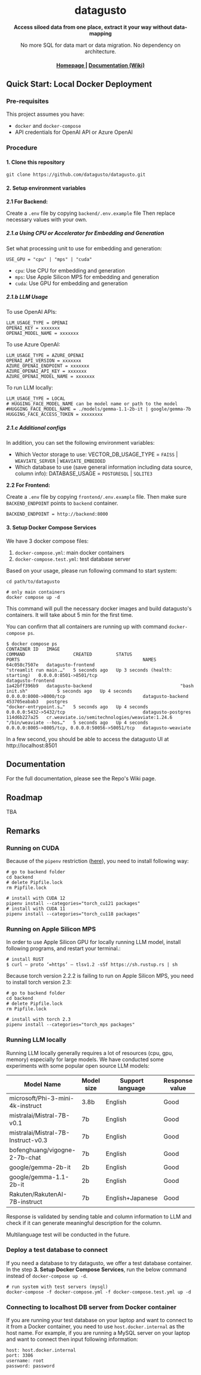 <h1 align="center">datagusto</h1>
<div align="center">
 <strong>
   Access siloed data from one place, extract it your way without data-mapping
 </strong>

No more SQL for data mart or data migration. No dependency on architecture.
</div>

<div align="center">
  <h4>
    <a href="https://www.datagusto.ai">
      Homepage
    </a>
    |
    <a href="https://github.com/datagusto/datagusto/wiki/">
      Documentation (Wiki)
    </a>
  </h4>
</div>

## Quick Start: Local Docker Deployment

### Pre-requisites

This project assumes you have:

- `docker` and `docker-compose`
- API credentials for OpenAI API or Azure OpenAI

### Procedure

#### 1. Clone this repository

```shell
git clone https://github.com/datagusto/datagusto.git
```

#### 2. Setup environment variables

**2.1 For Backend:**

Create a `.env` file by copying `backend/.env.example` file
Then replace necessary values with your own.

##### 2.1.a Using CPU or Accelerator for Embedding and Generation

Set what processing unit to use for embedding and generation:

```
USE_GPU = "cpu" | "mps" | "cuda"
```

- `cpu`: Use CPU for embedding and generation
- `mps`: Use Apple Silicon MPS for embedding and generation
- `cuda`: Use GPU for embedding and generation

##### 2.1.b LLM Usage

To use OpenAI APIs:

```
LLM_USAGE_TYPE = OPENAI
OPENAI_KEY = xxxxxxx
OPENAI_MODEL_NAME = xxxxxxx
```

To use Azure OpenAI:

```
LLM_USAGE_TYPE = AZURE_OPENAI
OPENAI_API_VERSION = xxxxxxx
AZURE_OPENAI_ENDPOINT = xxxxxxx
AZURE_OPENAI_API_KEY = xxxxxxx
AZURE_OPENAI_MODEL_NAME = xxxxxxx
```

To run LLM locally:

```
LLM_USAGE_TYPE = LOCAL
# HUGGING_FACE_MODEL_NAME can be model name or path to the model
#HUGGING_FACE_MODEL_NAME = ./models/gemma-1.1-2b-it | google/gemma-7b
HUGGING_FACE_ACCESS_TOKEN = xxxxxxxx
```

##### 2.1.c Additional configs

In addition, you can set the following environment variables:

- Which Vector storage to use: VECTOR_DB_USAGE_TYPE = `FAISS` | `WEAVIATE_SERVER` | `WEAVIATE_EMBEDDED`
- Which database to use (save general information including data source, column info):
  DATABASE_USAGE = `POSTGRESQL` | `SQLITE3`

**2.2 For Frontend:**

Create a `.env` file by copying `frontend/.env.example` file.
Then make sure `BACKEND_ENDPOINT` points to `backend` container.

```shell
BACKEND_ENDPOINT = http://backend:8000
```

#### 3. Setup Docker Compose Services

We have 3 docker compose files:

1. `docker-compose.yml`: main docker containers
2. `docker-compose.test.yml`: test database server

Based on your usage, please run following command to start system:

```shell
cd path/to/datagusto

# only main containers
docker compose up -d
```

This command will pull the necessary docker images and build datagusto's containers.
It will take about 5 min for the first time.

You can confirm that all containers are running up with command `docker-compose ps`.

```shell
$ docker compose ps
CONTAINER ID   IMAGE                                             COMMAND                  CREATED         STATUS                            PORTS                                              NAMES
64c058c7507e   datagusto-frontend                                "streamlit run main.…"   5 seconds ago   Up 3 seconds (health: starting)   0.0.0.0:8501->8501/tcp                             datagusto-frontend
1a42bff396b9   datagusto-backend                                 "bash init.sh"           5 seconds ago   Up 4 seconds                      0.0.0.0:8000->8000/tcp                             datagusto-backend
453705eabab3   postgres                                          "docker-entrypoint.s…"   5 seconds ago   Up 4 seconds                      0.0.0.0:5432->5432/tcp                             datagusto-postgres
114d6b227a25   cr.weaviate.io/semitechnologies/weaviate:1.24.6   "/bin/weaviate --hos…"   5 seconds ago   Up 4 seconds                      0.0.0.0:8005->8005/tcp, 0.0.0.0:50056->50051/tcp   datagusto-weaviate
```

In a few second, you should be able to access the datagusto UI at http://localhost:8501

## Documentation

For the full documentation, please see the Repo's Wiki page.

## Roadmap

TBA

## Remarks

### Running on CUDA

Because of the `pipenv` restriction ([here](https://github.com/pypa/pipenv/issues/3702)), you need to install following
way:

```shell
# go to backend folder
cd backend
# delete Pipfile.lock
rm Pipfile.lock

# install with CUDA 12
pipenv install --categories="torch_cu121 packages"
# install with CUDA 11
pipenv install --categories="torch_cu118 packages"
```

### Running on Apple Silicon MPS

In order to use Apple Silicon GPU for locally running LLM model, install following programs, and restart your terminal.:

```shell
# install RUST
$ curl — proto ‘=https’ — tlsv1.2 -sSf https://sh.rustup.rs | sh
```

Because torch version 2.2.2 is failing to run on Apple Silicon MPS, you need to install torch version 2.3:

```shell
# go to backend folder
cd backend
# delete Pipfile.lock
rm Pipfile.lock

# install with torch 2.3
pipenv install --categories="torch_mps packages"
```

### Running LLM locally

Running LLM locally generally requires a lot of resources (cpu, gpu, memory) especially for large models.
We have conducted some experiments with some popular open source LLM models:

| Model Name                         | Model size | Support language | Response value |
|------------------------------------|------------|------------------|----------------|
| microsoft/Phi-3-mini-4k-instruct   | 3.8b       | English          | Good           |
| mistralai/Mistral-7B-v0.1          | 7b         | English          | Good           |
| mistralai/Mistral-7B-Instruct-v0.3 | 7b         | English          | Good           |
| bofenghuang/vigogne-2-7b-chat      | 7b         | English          | Good           |
| google/gemma-2b-it                 | 2b         | English          | Good           |
| google/gemma-1.1-2b-it             | 2b         | English          | Good           |
| Rakuten/RakutenAI-7B-instruct      | 7b         | English+Japanese | Good           |

Response is validated by sending table and column information to LLM and check if it can generate meaningful
description for the column.

Multilanguage test will be conducted in the future.

### Deploy a test database to connect

If you need a database to try datagusto, we offer a test database container. In the step **3. Setup Docker Compose
Services**, run the below command instead of `docker-compose up -d`.

```shell
# run system with test servers (mysql)
docker-compose -f docker-compose.yml -f docker-compose.test.yml up -d
```

### Connecting to localhost DB server from Docker container

If you are running your test database on your laptop and want to connect
to it from a Docker container, you need to use `host.docker.internal` as
the host name.
For example, if you are running a MySQL server on your laptop and want to connect then input following information:

```text
host: host.docker.internal
port: 3306
username: root
password: password
```
